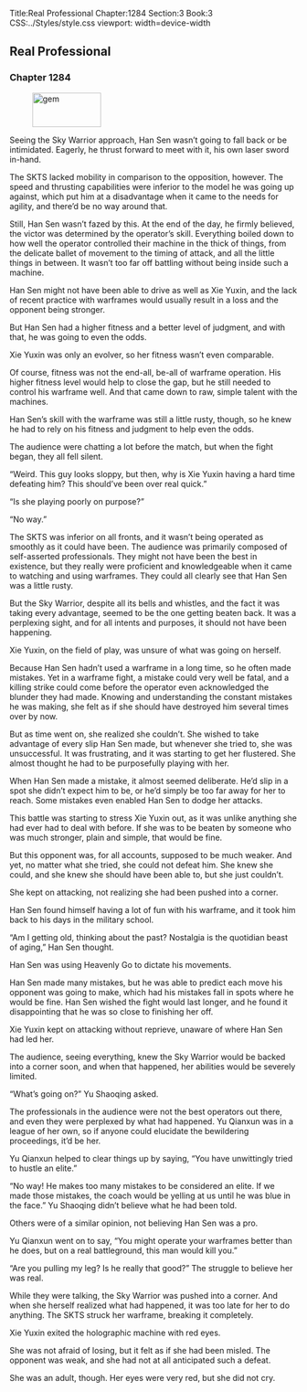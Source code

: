 Title:Real Professional 
Chapter:1284 
Section:3 
Book:3 
CSS:../Styles/style.css 
viewport: width=device-width
  
## Real Professional
### Chapter 1284 
<figure>
	<img src="../Images/gem.gif" alt="gem" id="gem" width="120" height="60" />
</figure>
  

  
  Seeing the Sky Warrior approach, Han Sen wasn’t going to fall back or be intimidated. Eagerly, he thrust forward to meet with it, his own laser sword in-hand.

The SKTS lacked mobility in comparison to the opposition, however. The speed and thrusting capabilities were inferior to the model he was going up against, which put him at a disadvantage when it came to the needs for agility, and there’d be no way around that.

Still, Han Sen wasn’t fazed by this. At the end of the day, he firmly believed, the victor was determined by the operator’s skill. Everything boiled down to how well the operator controlled their machine in the thick of things, from the delicate ballet of movement to the timing of attack, and all the little things in between. It wasn’t too far off battling without being inside such a machine.

Han Sen might not have been able to drive as well as Xie Yuxin, and the lack of recent practice with warframes would usually result in a loss and the opponent being stronger.

But Han Sen had a higher fitness and a better level of judgment, and with that, he was going to even the odds.

Xie Yuxin was only an evolver, so her fitness wasn’t even comparable.

Of course, fitness was not the end-all, be-all of warframe operation. His higher fitness level would help to close the gap, but he still needed to control his warframe well. And that came down to raw, simple talent with the machines.

Han Sen’s skill with the warframe was still a little rusty, though, so he knew he had to rely on his fitness and judgment to help even the odds.

The audience were chatting a lot before the match, but when the fight began, they all fell silent.

“Weird. This guy looks sloppy, but then, why is Xie Yuxin having a hard time defeating him? This should’ve been over real quick.”

“Is she playing poorly on purpose?”

“No way.”

The SKTS was inferior on all fronts, and it wasn’t being operated as smoothly as it could have been. The audience was primarily composed of self-asserted professionals. They might not have been the best in existence, but they really were proficient and knowledgeable when it came to watching and using warframes. They could all clearly see that Han Sen was a little rusty.

But the Sky Warrior, despite all its bells and whistles, and the fact it was taking every advantage, seemed to be the one getting beaten back. It was a perplexing sight, and for all intents and purposes, it should not have been happening.

Xie Yuxin, on the field of play, was unsure of what was going on herself.

Because Han Sen hadn’t used a warframe in a long time, so he often made mistakes. Yet in a warframe fight, a mistake could very well be fatal, and a killing strike could come before the operator even acknowledged the blunder they had made. Knowing and understanding the constant mistakes he was making, she felt as if she should have destroyed him several times over by now.

But as time went on, she realized she couldn’t. She wished to take advantage of every slip Han Sen made, but whenever she tried to, she was unsuccessful. It was frustrating, and it was starting to get her flustered. She almost thought he had to be purposefully playing with her.

When Han Sen made a mistake, it almost seemed deliberate. He’d slip in a spot she didn’t expect him to be, or he’d simply be too far away for her to reach. Some mistakes even enabled Han Sen to dodge her attacks.

This battle was starting to stress Xie Yuxin out, as it was unlike anything she had ever had to deal with before. If she was to be beaten by someone who was much stronger, plain and simple, that would be fine.

But this opponent was, for all accounts, supposed to be much weaker. And yet, no matter what she tried, she could not defeat him. She knew she could, and she knew she should have been able to, but she just couldn’t.

She kept on attacking, not realizing she had been pushed into a corner.

Han Sen found himself having a lot of fun with his warframe, and it took him back to his days in the military school.

“Am I getting old, thinking about the past? Nostalgia is the quotidian beast of aging,” Han Sen thought.

Han Sen was using Heavenly Go to dictate his movements.

Han Sen made many mistakes, but he was able to predict each move his opponent was going to make, which had his mistakes fall in spots where he would be fine. Han Sen wished the fight would last longer, and he found it disappointing that he was so close to finishing her off.

Xie Yuxin kept on attacking without reprieve, unaware of where Han Sen had led her.

The audience, seeing everything, knew the Sky Warrior would be backed into a corner soon, and when that happened, her abilities would be severely limited.

“What’s going on?” Yu Shaoqing asked.

The professionals in the audience were not the best operators out there, and even they were perplexed by what had happened. Yu Qianxun was in a league of her own, so if anyone could elucidate the bewildering proceedings, it’d be her.

Yu Qianxun helped to clear things up by saying, “You have unwittingly tried to hustle an elite.”

“No way! He makes too many mistakes to be considered an elite. If we made those mistakes, the coach would be yelling at us until he was blue in the face.” Yu Shaoqing didn’t believe what he had been told.

Others were of a similar opinion, not believing Han Sen was a pro.

Yu Qianxun went on to say, “You might operate your warframes better than he does, but on a real battleground, this man would kill you.”

“Are you pulling my leg? Is he really that good?” The struggle to believe her was real.

While they were talking, the Sky Warrior was pushed into a corner. And when she herself realized what had happened, it was too late for her to do anything. The SKTS struck her warframe, breaking it completely.

Xie Yuxin exited the holographic machine with red eyes.

She was not afraid of losing, but it felt as if she had been misled. The opponent was weak, and she had not at all anticipated such a defeat.

She was an adult, though. Her eyes were very red, but she did not cry.
